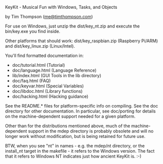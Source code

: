 KeyKit - Musical Fun with Windows, Tasks, and Objects

by Tim Thompson (me@timthompson.com)

For use on Windows, just unzip the dist/key_nt.zip and execute the bin/key.exe you find inside.

Other platforms that should work: dist/key_raspbian.zip (Raspberry Pi/ARM) and dist/key_linux.zip (Linux/Intel).

You'll find formatted documentation in:
<ul>
<li>
doc/tutorial.html (Tutorial)
<li>
doc/language.html (Language Reference)
<li>
lib/index.html (GUI Tools in the lib directory)
<li>
doc/faq.html (FAQ)
<li>
doc/keyvar.html (Special Variables)
<li>
doc/libdoc.html (Library functions)
<li>
doc/hacking.html (Hacking guidance)
</ul>

See the README.* files for platform-specific info on compiling.
See the doc directory for other documentation.  In particular,
see doc/porting for details on the machine-dependent support
needed for a given platform.

Other than for the distributions mentioned above, much of the machine-dependent support
in the mdep directory is probably obsolete and will no longer work without modification,
but is being retained for future use.

BTW, when you see "nt" in names - e.g. the mdep/nt directory, or the install_nt target
in the makefile - it refers to the Windows version.  The fact that it refers to Windows NT
indicates just how ancient KeyKit is.  :-)

